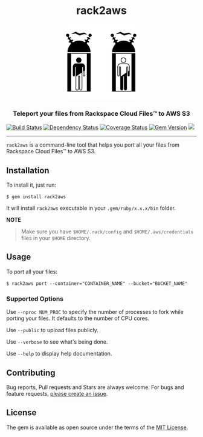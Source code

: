 <div align="center">
    <h1>rack2aws</h1>
    <img src="https://raw.githubusercontent.com/amrfaissal/rack2aws/gh-pages/images/teleportation.png"/>
    <h3>Teleport your files from Rackspace Cloud Files&trade; to AWS S3</h3>
</div>

[![ Build Status ](https://travis-ci.org/amrfaissal/rack2aws.svg?branch=master)](https://travis-ci.org/amrfaissal/rack2aws)
[![Dependency Status](https://gemnasium.com/badges/github.com/amrfaissal/rack2aws.svg)](https://gemnasium.com/github.com/amrfaissal/rack2aws)
[![Coverage Status](https://coveralls.io/repos/github/amrfaissal/rack2aws/badge.svg?branch=master)](https://coveralls.io/github/amrfaissal/rack2aws?branch=master)
[![Gem Version](https://badge.fury.io/rb/rack2aws.svg)](https://badge.fury.io/rb/rack2aws)
![](http://ruby-gem-downloads-badge.herokuapp.com/rack2aws?type=total)

---

`rack2aws` is a command-line tool that helps you port all your files from Rackspace Cloud Files&trade; to AWS S3.

## Installation

To install it, just run:

```shell
$ gem install rack2aws
```

It will install `rack2aws` executable in your `.gem/ruby/x.x.x/bin` folder.

**NOTE**
> Make sure you have `$HOME/.rack/config` and `$HOME/.aws/credentials` files in your `$HOME` directory.

## Usage

To port all your files:

```shell
$ rack2aws port --container="CONTAINER_NAME" --bucket="BUCKET_NAME"
```

### Supported Options

Use `--nproc NUM_PROC` to specify the number of processes to fork while porting your files. It defaults to the number of CPU cores.

Use `--public` to upload files publicly.

Use `--verbose` to see what's being done.

Use `--help` to display help documentation.

## Contributing

Bug reports, Pull requests and Stars are always welcome. For bugs and feature requests, [please create an issue](https://github.com/amrfaissal/rack2aws/issues/new).

## License

The gem is available as open source under the terms of the [MIT License](http://opensource.org/licenses/MIT).
